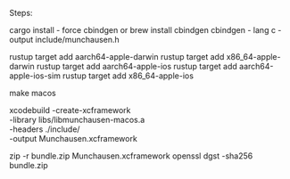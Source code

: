 Steps:

cargo install - force cbindgen or brew install cbindgen
cbindgen - lang c - output include/munchausen.h

rustup target add aarch64-apple-darwin
rustup target add x86_64-apple-darwin
rustup target add aarch64-apple-ios
rustup target add aarch64-apple-ios-sim
rustup target add x86_64-apple-ios

make macos

xcodebuild -create-xcframework \
-library libs/libmunchausen-macos.a \
-headers ./include/ \
-output Munchausen.xcframework

zip -r bundle.zip Munchausen.xcframework
openssl dgst -sha256 bundle.zip